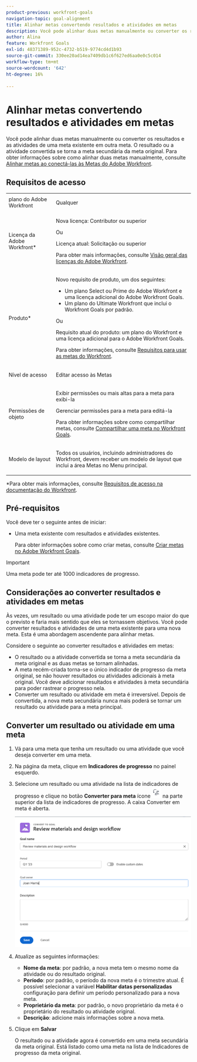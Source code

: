 ```yaml
---
product-previous: workfront-goals
navigation-topic: goal-alignment
title: Alinhar metas convertendo resultados e atividades em metas
description: Você pode alinhar duas metas manualmente ou converter os resultados e as atividades de uma meta existente em outra meta. O resultado ou a atividade convertida se torna a meta secundária da meta original. Para obter informações sobre como alinhar manualmente duas metas, consulte Alinhar metas ao conectá-las nas Metas do Adobe Workfront.
author: Alina
feature: Workfront Goals
exl-id: 48371389-952c-4732-b519-9774cd4d1b93
source-git-commit: 330ee20ad14ea7409db1c6f627ed6aa0e0c5c014
workflow-type: tm+mt
source-wordcount: '642'
ht-degree: 16%

---
```


# Alinhar metas convertendo resultados e atividades em metas

Você pode alinhar duas metas manualmente ou converter os resultados e as atividades de uma meta existente em outra meta. O resultado ou a atividade convertida se torna a meta secundária da meta original.
Para obter informações sobre como alinhar duas metas manualmente, consulte [Alinhar metas ao conectá-las às Metas do Adobe Workfront](../../workfront-goals/goal-alignment/align-goals-by-connecting-them.md).

## Requisitos de acesso


<table style="table-layout:auto">
<col>
</col>
<col>
</col>
<tbody>
 <tr>
 <td role="rowheader">plano do Adobe Workfront</td>
 <td>
 <p>Qualquer</p>

</td>
 </tr>
 <tr>
 <td role="rowheader">Licença da Adobe Workfront*</td>
 <td>
 <p>Nova licença: Contributor ou superior</p>
 Ou
 <p>Licença atual: Solicitação ou superior</p> <p>Para obter mais informações, consulte <a href="../../administration-and-setup/add-users/access-levels-and-object-permissions/wf-licenses.md" class="MCXref xref">Visão geral das licenças do Adobe Workfront</a>.</p> </td>
 </tr>
 <tr>
 <td role="rowheader">Produto*</td>
 <td>
 <p> Novo requisito de produto, um dos seguintes: </p>
<ul>
<li>Um plano Select ou Prime do Adobe Workfront e uma licença adicional do Adobe Workfront Goals.</li>
<li>Um plano do Ultimate Workfront que inclui o Workfront Goals por padrão. </li></ul>
 <p>Ou</p>
 <p>Requisito atual do produto: um plano do Workfront e uma licença adicional para o Adobe Workfront Goals. </p> <p>Para obter informações, consulte <a href="../../workfront-goals/goal-management/access-needed-for-wf-goals.md" class="MCXref xref">Requisitos para usar as metas do Workfront</a>. </p> </td>
 </tr>
 <tr>
 <td role="rowheader">Nível de acesso</td>
 <td> <p>Editar acesso às Metas</p> </td>
 </tr>
 <tr data-mc-conditions="">
 <td role="rowheader">Permissões de objeto</td>
 <td>
  <div>
  <p>Exibir permissões ou mais altas para a meta para exibi-la</p>
  <p>Gerenciar permissões para a meta para editá-la</p>
  <p>Para obter informações sobre como compartilhar metas, consulte <a href="../../workfront-goals/workfront-goals-settings/share-a-goal.md" class="MCXref xref">Compartilhar uma meta no Workfront Goals</a>. </p>
  </div> </td>
 </tr>
<tr>
   <td role="rowheader"><p>Modelo de layout</p></td>
   <td> <p>Todos os usuários, incluindo administradores do Workfront, devem receber um modelo de layout que inclui a área Metas no Menu principal. </p>  
</td>
  </tr>
</tbody>
</table>

*Para obter mais informações, consulte [Requisitos de acesso na documentação do Workfront](/help/quicksilver/administration-and-setup/add-users/access-levels-and-object-permissions/access-level-requirements-in-documentation.md).

## Pré-requisitos

Você deve ter o seguinte antes de iniciar:

* Uma meta existente com resultados e atividades existentes.

  Para obter informações sobre como criar metas, consulte [Criar metas no Adobe Workfront Goals](../../workfront-goals/goal-management/create-goals.md).

>[!IMPORTANT]
>
>Uma meta pode ter até 1000 indicadores de progresso.

<!--drafted for goal redesign: At PRODUCTION: update the sentence above to remove Production/ Preview references-->

## Considerações ao converter resultados e atividades em metas

Às vezes, um resultado ou uma atividade pode ter um escopo maior do que o previsto e faria mais sentido que eles se tornassem objetivos. Você pode converter resultados e atividades de uma meta existente para uma nova meta. Esta é uma abordagem ascendente para alinhar metas.

Considere o seguinte ao converter resultados e atividades em metas:

* O resultado ou a atividade convertida se torna a meta secundária da meta original e as duas metas se tornam alinhadas.
* A meta recém-criada torna-se o único indicador de progresso da meta original, se não houver resultados ou atividades adicionais à meta original. Você deve adicionar resultados e atividades à meta secundária para poder rastrear o progresso nela.
* Converter um resultado ou atividade em meta é irreversível. Depois de convertida, a nova meta secundária nunca mais poderá se tornar um resultado ou atividade para a meta principal.

## Converter um resultado ou atividade em uma meta

<!--
<span class="preview">Converting results and activities differs depending on what environment you use. </span>

### Convert a result or activity to a goal in the Production environment

1. Go to a goal that has a result or an activity that you want to convert to a goal.
1. Click the name of the goal to open the **Goal Details** panel.
1. Expand the **Results** or **Activities** right-pointing arrows to see a list of results or activities for the goal. 

1. Click the **gear icon** ![](assets/settings-gear-icon.png) to the right of the result or activity name that you want to convert, then click **Convert into a Goal**.

   ![](assets/convert-to-goal-link-highlighted-350x191.png)

1. (Optional) Remove the name of the original activity or result owner from the **Goal Owner** field and replace it with another user, team, group, or your organization's name. By default, Workfront selects the owner of the result or the activity as the goal owner. 
1. Click **Convert**. The activity or result displays as an aligned goal in the Goal Details panel of the original goal and the original activity or result is removed from the original goal and transferred to the second goal. By default, the new goal has the same name as the original converted result or activity. 
1. (Optional) Click the name of the new goal to open the **Goal Details** panel and edit the name of the goal. For information about editing any information for an existing goal, see [Edit goals in Adobe Workfront Goals](../../workfront-goals/goal-management/edit-goals.md).
-->

1. Vá para uma meta que tenha um resultado ou uma atividade que você deseja converter em uma meta.
1. Na página da meta, clique em **Indicadores de progresso** no painel esquerdo.
1. Selecione um resultado ou uma atividade na lista de indicadores de progresso e clique no botão **Converter para meta** ícone ![](assets/convert-to-goal-icon-unshimmed.png) na parte superior da lista de indicadores de progresso. A caixa Converter em meta é aberta.

   ![](assets/convert-to-goal-box-unshimmed.png)
1. Atualize as seguintes informações:
   * **Nome da meta**: por padrão, a nova meta tem o mesmo nome da atividade ou do resultado original.
   * **Período**: por padrão, o período da nova meta é o trimestre atual. É possível selecionar a variável **Habilitar datas personalizadas** configuração para definir um período personalizado para a nova meta.
   * **Proprietário da meta**: por padrão, o novo proprietário da meta é o proprietário do resultado ou atividade original.
   * **Descrição**: adicione mais informações sobre a nova meta.
1. Clique em **Salvar**

   O resultado ou a atividade agora é convertido em uma meta secundária da meta original. Está listado como uma meta na lista de Indicadores de progresso da meta original.



